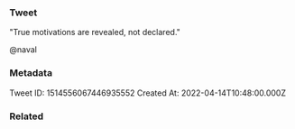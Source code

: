 ### Tweet
"True motivations are revealed, not declared."

@naval

### Metadata
Tweet ID: 1514556067446935552
Created At: 2022-04-14T10:48:00.000Z

### Related

